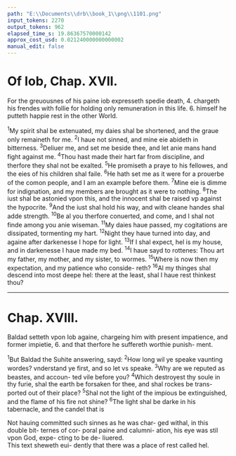 ```yaml
---
path: "E:\\Documents\\drb\\book_1\\png\\1101.png"
input_tokens: 2270
output_tokens: 962
elapsed_time_s: 19.86367570000142
approx_cost_usd: 0.021240000000000002
manual_edit: false
---
```

# Of Iob, Chap. XVII.

For the greuousnes of his paine iob expresseth spedie death, 4. chargeth his frendes with follie for holding only remuneration in this life. 6. himself he putteth happie rest in the other World.

<sup>1</sup>My spirit shal be extenuated, my daies shal be shortened, and the graue only remaineth for me. <sup>2</sup>I haue not sinned, and mine eie abideth in bitterness. <sup>3</sup>Deliuer me, and set me beside thee, and let anie mans hand fight against me. <sup>4</sup>Thou hast made their hart far from discipline, and therfore they shal not be exalted. <sup>5</sup>He promiseth a praye to his fellowes, and the eies of his children shal faile. <sup>6</sup>He hath set me as it were for a prouerbe of the comon people, and I am an example before them. <sup>7</sup>Mine eie is dimme for indignation, and my members are brought as it were to nothing. <sup>8</sup>The iust shal be astonied vpon this, and the innocent shal be raised vp against the hypocrite. <sup>9</sup>And the iust shal hold his way, and with cleane handes shal adde strength. <sup>10</sup>Be al you therfore conuerted, and come, and I shal not finde among you anie wiseman. <sup>11</sup>My daies haue passed, my cogitations are dissipated, tormenting my hart. <sup>12</sup>Night they haue turned into day, and againe after darkenesse I hope for light. <sup>13</sup>If I shal expect, hel is my house, and in darkenesse I haue made my bed. <sup>14</sup>I haue sayd to rottenes: Thou art my father, my mother, and my sister, to wormes. <sup>15</sup>Where is now then my expectation, and my patience who conside- reth? <sup>16</sup>Al my thinges shal descend into most deepe hel: there at the least, shal I haue rest thinkest thou?

<hr>

# Chap. XVIII.

Baldad setteth vpon Iob againe, chargeing him with present impatience, and former impietie, 6. and that therfore he suffereth worthie punish- ment.

<sup>1</sup>But Baldad the Suhite answering, sayd: <sup>2</sup>How long wil ye speake vaunting wordes? vnderstand ye first, and so let vs speake. <sup>3</sup>Why are we reputed as beastes, and accoun- ted vile before you? <sup>4</sup>Which destroyest thy soule in thy furie, shal the earth be forsaken for thee, and shal rockes be trans- ported out of their place? <sup>5</sup>Shal not the light of the impious be extinguished, and the flame of his fire not shine? <sup>6</sup>The light shal be darke in his tabernacle, and the candel that is

<aside>Not hauing committed such sinnes as he was char- ged withal, in this double bit- ternes of cor- poral paine and calumni- ation, his eye was stil vpon God, expe- cting to be de- liuered.</aside>

<aside>This text sheweth eui- dently that there was a place of rest called hel.</aside>

[^1]: The fifth con- flict.

[^2]: Baldad per- ceiuing Iob to speake confi- dently as the common do- ctrin of manie opposeth him self neuerthe- les against him